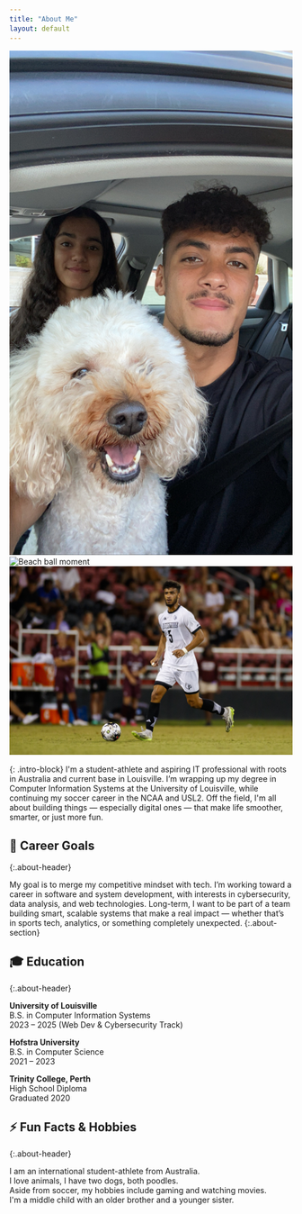 ```yaml
---
title: "About Me"
layout: default
---
```


<div class="about-image-row">
  <img src="/assets/images/A709B8AE-7295-4450-840C-B09CAADFDA6F.JPG" alt="Dog in the car">
  <img src="/assets/images/IMG_0838.JPG" alt="Beach ball moment">
  <img src="/assets/images/IMG_1373 2.JPG" alt="Louisville soccer action">
</div>

{: .intro-block}
I'm a student-athlete and aspiring IT professional with roots in Australia and current base in Louisville. I’m wrapping up my degree in Computer Information Systems at the University of Louisville, while continuing my soccer career in the NCAA and USL2. Off the field, I'm all about building things — especially digital ones — that make life smoother, smarter, or just more fun.


## 🎯 Career Goals
{:.about-header}

My goal is to merge my competitive mindset with tech. I’m working toward a career in software and system development, with interests in cybersecurity, data analysis, and web technologies. Long-term, I want to be part of a team building smart, scalable systems that make a real impact — whether that’s in sports tech, analytics, or something completely unexpected.
{:.about-section}

## 🎓 Education
{:.about-header}

<div class="about-section centered-edu">

<p><strong>University of Louisville</strong><br>
<span class="edu-sub">B.S. in Computer Information Systems<br>2023 – 2025 (Web Dev & Cybersecurity Track)</span></p>

<p><strong>Hofstra University</strong><br>
<span class="edu-sub">B.S. in Computer Science<br>2021 – 2023</span></p>

<p><strong>Trinity College, Perth</strong><br>
<span class="edu-sub">High School Diploma<br>Graduated 2020</span></p>

</div>

## ⚡ Fun Facts & Hobbies
{:.about-header}

<div class="about-section">
I am an international student-athlete from Australia.<br>
I love animals, I have two dogs, both poodles.<br>
Aside from soccer, my hobbies include gaming and watching movies.<br>
I'm a middle child with an older brother and a younger sister.
</div>


